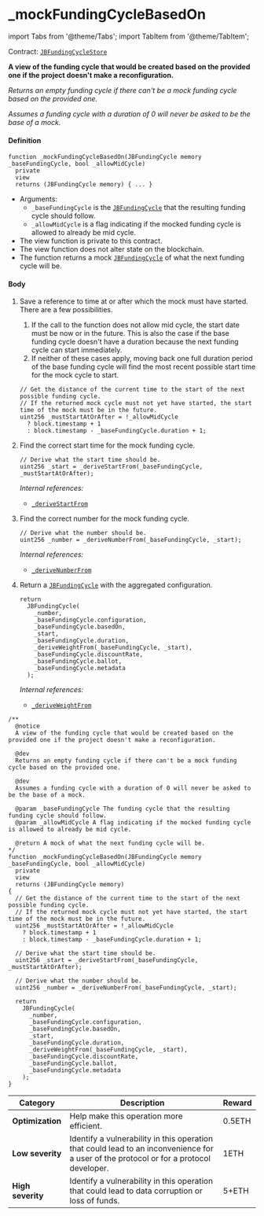# _mockFundingCycleBasedOn

import Tabs from '@theme/Tabs';
import TabItem from '@theme/TabItem';

Contract: [`JBFundingCycleStore`](/docs/dev/v3/api/contracts/jbfundingcyclestore/README.md)​

<Tabs>
<TabItem value="Step by step" label="Step by step">

**A view of the funding cycle that would be created based on the provided one if the project doesn't make a reconfiguration.**

_Returns an empty funding cycle if there can't be a mock funding cycle based on the provided one._

_Assumes a funding cycle with a duration of 0 will never be asked to be the base of a mock._

#### Definition

```
function _mockFundingCycleBasedOn(JBFundingCycle memory _baseFundingCycle, bool _allowMidCycle)
  private
  view
  returns (JBFundingCycle memory) { ... }
```

* Arguments:
  * `_baseFundingCycle` is the [`JBFundingCycle`](/docs/dev/v3/api/data-structures/jbfundingcycle.md) that the resulting funding cycle should follow.
  * `_allowMidCycle` is a flag indicating if the mocked funding cycle is allowed to already be mid cycle.
* The view function is private to this contract.
* The view function does not alter state on the blockchain.
* The function returns a mock [`JBFundingCycle`](/docs/dev/v3/api/data-structures/jbfundingcycle.md) of what the next funding cycle will be.

#### Body

1.  Save a reference to time at or after which the mock must have started. There are a few possibilities.

    1. If the call to the function does not allow mid cycle, the start date must be now or in the future. This is also the case if the base funding cycle doesn't have a duration because the next funding cycle can start immediately.
    2. If neither of these cases apply, moving back one full duration period of the base funding cycle will find the most recent possible start time for the mock cycle to start.

    ```
    // Get the distance of the current time to the start of the next possible funding cycle.
    // If the returned mock cycle must not yet have started, the start time of the mock must be in the future.
    uint256 _mustStartAtOrAfter = !_allowMidCycle
      ? block.timestamp + 1
      : block.timestamp - _baseFundingCycle.duration + 1;
    ```
2.  Find the correct start time for the mock funding cycle.

    ```
    // Derive what the start time should be.
    uint256 _start = _deriveStartFrom(_baseFundingCycle, _mustStartAtOrAfter);
    ```

    _Internal references:_

    * [`_deriveStartFrom`](/docs/dev/v3/api/contracts/jbfundingcyclestore/read/-_derivestartfrom.md)
3.  Find the correct number for the mock funding cycle.

    ```
    // Derive what the number should be.
    uint256 _number = _deriveNumberFrom(_baseFundingCycle, _start);
    ```

    _Internal references:_

    * [`_deriveNumberFrom`](/docs/dev/v3/api/contracts/jbfundingcyclestore/read/-_derivenumberfrom.md)
4.  Return a [`JBFundingCycle`](/docs/dev/v3/api/data-structures/jbfundingcycle.md) with the aggregated configuration.

    ```
    return
      JBFundingCycle(
        _number,
        _baseFundingCycle.configuration,
        _baseFundingCycle.basedOn,
        _start,
        _baseFundingCycle.duration,
        _deriveWeightFrom(_baseFundingCycle, _start),
        _baseFundingCycle.discountRate,
        _baseFundingCycle.ballot,
        _baseFundingCycle.metadata
      );
    ```

    _Internal references:_

    * [`_deriveWeightFrom`](/docs/dev/v3/api/contracts/jbfundingcyclestore/read/-_deriveweightfrom.md)

</TabItem>

<TabItem value="Code" label="Code">

```
/**
  @notice
  A view of the funding cycle that would be created based on the provided one if the project doesn't make a reconfiguration.

  @dev
  Returns an empty funding cycle if there can't be a mock funding cycle based on the provided one.

  @dev
  Assumes a funding cycle with a duration of 0 will never be asked to be the base of a mock.

  @param _baseFundingCycle The funding cycle that the resulting funding cycle should follow.
  @param _allowMidCycle A flag indicating if the mocked funding cycle is allowed to already be mid cycle.

  @return A mock of what the next funding cycle will be.
*/
function _mockFundingCycleBasedOn(JBFundingCycle memory _baseFundingCycle, bool _allowMidCycle)
  private
  view
  returns (JBFundingCycle memory)
{
  // Get the distance of the current time to the start of the next possible funding cycle.
  // If the returned mock cycle must not yet have started, the start time of the mock must be in the future.
  uint256 _mustStartAtOrAfter = !_allowMidCycle
    ? block.timestamp + 1
    : block.timestamp - _baseFundingCycle.duration + 1;

  // Derive what the start time should be.
  uint256 _start = _deriveStartFrom(_baseFundingCycle, _mustStartAtOrAfter);

  // Derive what the number should be.
  uint256 _number = _deriveNumberFrom(_baseFundingCycle, _start);

  return
    JBFundingCycle(
      _number,
      _baseFundingCycle.configuration,
      _baseFundingCycle.basedOn,
      _start,
      _baseFundingCycle.duration,
      _deriveWeightFrom(_baseFundingCycle, _start),
      _baseFundingCycle.discountRate,
      _baseFundingCycle.ballot,
      _baseFundingCycle.metadata
    );
}
```

</TabItem>

<TabItem value="Bug bounty" label="Bug bounty">

| Category          | Description                                                                                                                            | Reward |
| ----------------- | -------------------------------------------------------------------------------------------------------------------------------------- | ------ |
| **Optimization**  | Help make this operation more efficient.                                                                                               | 0.5ETH |
| **Low severity**  | Identify a vulnerability in this operation that could lead to an inconvenience for a user of the protocol or for a protocol developer. | 1ETH   |
| **High severity** | Identify a vulnerability in this operation that could lead to data corruption or loss of funds.                                        | 5+ETH  |

</TabItem>
</Tabs>
